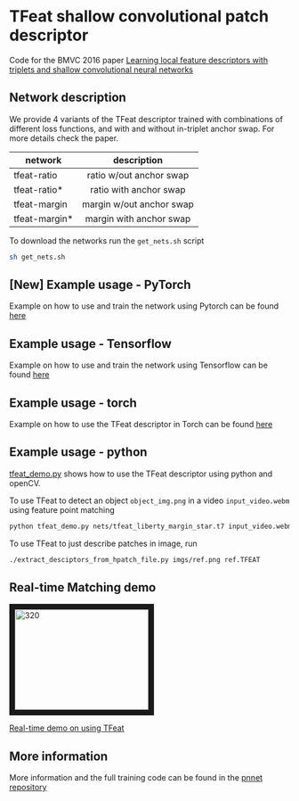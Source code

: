 # TFeat shallow convolutional patch descriptor
Code for the BMVC 2016 paper [Learning local feature descriptors with triplets and shallow convolutional neural networks](http://www.iis.ee.ic.ac.uk/~vbalnt/shallow_descr/TFeat_paper.pdf)

## Network description

We provide 4 variants of the TFeat descriptor trained with combinations of different loss functions, and with and without in-triplet anchor swap. For more details check the paper. 

| network       | description   |
| ------------- |:-------------:|
| tfeat-ratio   | ratio w/out anchor swap |
| tfeat-ratio*  | ratio with anchor swap  |
| tfeat-margin  | margin w/out anchor swap|
| tfeat-margin* | margin with anchor swap |

To download the networks run the `get_nets.sh` script 

```bash
sh get_nets.sh
```
##  [New] Example usage - PyTorch

Example on how to use and train the network using Pytorch can be found [here](https://github.com/edgarriba/examples/tree/master/triplet)

## Example usage - Tensorflow

Example on how to use and train the network using Tensorflow can be found [here](https://github.com/vbalnt/tfeat/tree/master/tensorflow)

## Example usage - torch

Example on how to use the TFeat descriptor in Torch can be found [here](https://github.com/vbalnt/pnnet/blob/master/eval.lua)

## Example usage - python
[tfeat_demo.py](tfeat_demo.py) shows how to use the TFeat descriptor using python and openCV. 

To use TFeat to detect an object `object_img.png` in a video `input_video.webm` using feature point matching
```bash
python tfeat_demo.py nets/tfeat_liberty_margin_star.t7 input_video.webm object_img.png'
```

To use TFeat to just describe patches in image, run 
```bash
./extract_desciptors_from_hpatch_file.py imgs/ref.png ref.TFEAT
```

## Real-time Matching demo
<a href="http://www.youtube.com/watch?feature=player_embedded&v=S5TGfF0HLLs
" target="_blank"><img src="http://img.youtube.com/vi/S5TGfF0HLLs/0.jpg" 
alt="320" width="240" height="180" border="10" /></a>

[Real-time demo on using TFeat](https://www.youtube.com/watch?v=S5TGfF0HLLs)

## More information
More information and the full training code can be found in the [pnnet repository](https://github.com/vbalnt/pnnet)
